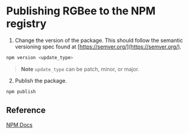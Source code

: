# Publishing RGBee to the NPM registry

1. Change the version of the package. This should follow the semantic versioning spec found at [https://semver.org/](https://semver.org/).
```s
npm version <update_type>
```
>**Note** `update_type` can be patch, minor, or major.

2. Publish the package.
```s
npm publish
```

## Reference

[NPM Docs](https://docs.npmjs.com/updating-your-published-package-version-number)
